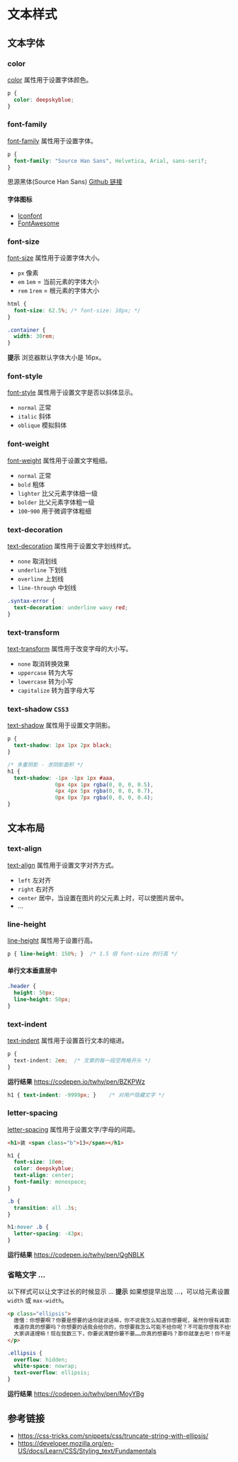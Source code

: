 # 文本样式

## 文本字体
### color
[color](https://developer.mozilla.org/en-US/docs/Web/CSS/color) 属性用于设置字体颜色。
```css
p {
  color: deepskyblue;
}
```

### font-family
[font-family](https://developer.mozilla.org/en-US/docs/Web/CSS/font-family) 属性用于设置字体。
```css
p {
  font-family: "Source Han Sans", Helvetica, Arial, sans-serif;
}
```
思源黑体(Source Han Sans) [Github 链接](https://github.com/adobe-fonts/source-han-sans)
#### 字体图标
* [Iconfont](http://iconfont.cn/)
* [FontAwesome](http://fontawesome.io/)


### font-size
[font-size](https://developer.mozilla.org/en-US/docs/Web/CSS/font-size) 属性用于设置字体大小。  
* `px` 像素
* `em` `1em` = 当前元素的字体大小
* `rem` `1rem` = 根元素的字体大小
```css
html {
  font-size: 62.5%; /* font-size: 10px; */
}

.container {
  width: 30rem;
}
```
**提示** 浏览器默认字体大小是 16px。

### font-style
[font-style](https://developer.mozilla.org/en-US/docs/Web/CSS/font-style) 属性用于设置文字是否以斜体显示。
* `normal` 正常
* `italic` 斜体
* `oblique` 模拟斜体

### font-weight
[font-weight](https://developer.mozilla.org/en-US/docs/Web/CSS/font-weight) 属性用于设置文字粗细。
* `normal` 正常
* `bold` 粗体
* `lighter` 比父元素字体细一级
* `bolder` 比父元素字体粗一级
* `100`-`900` 用于微调字体粗细

### text-decoration
[text-decoration](https://developer.mozilla.org/en-US/docs/Web/CSS/text-decoration) 属性用于设置文字划线样式。
* `none` 取消划线 
* `underline` 下划线
* `overline` 上划线
* `line-through` 中划线
```css
.syntax-error {
  text-decoration: underline wavy red; 
}
```

### text-transform
[text-transform](https://developer.mozilla.org/en-US/docs/Web/CSS/text-transform) 属性用于改变字母的大小写。
* `none` 取消转换效果
* `uppercase` 转为大写
* `lowercase` 转为小写
* `capitalize` 转为首字母大写

### text-shadow `CSS3`
[text-shadow](https://developer.mozilla.org/en-US/docs/Web/CSS/text-shadow) 属性用于设置文字阴影。
```css
p { 
  text-shadow: 1px 1px 2px black;
}

/* 多重阴影 - 求阴影面积 */
h1 {
  text-shadow: -1px -1px 1px #aaa,
               0px 4px 1px rgba(0, 0, 0, 0.5),
               4px 4px 5px rgba(0, 0, 0, 0.7),
               0px 0px 7px rgba(0, 0, 0, 0.4);
}
```

## 文本布局
### text-align
[text-align](https://developer.mozilla.org/en-US/docs/Web/CSS/text-align) 属性用于设置文字对齐方式。
* `left` 左对齐
* `right` 右对齐
* `center` 居中，当设置在图片的父元素上时，可以使图片居中。
* ...

### line-height
[line-height](https://developer.mozilla.org/en-US/docs/Web/CSS/line-height) 属性用于设置行高。
```css
p { line-height: 150%; }  /* 1.5 倍 font-size 的行高 */
```
#### 单行文本垂直居中
```css
.header {
  height: 50px;
  line-height: 50px;
}
```

### text-indent
[text-indent](https://developer.mozilla.org/en-US/docs/Web/CSS/text-indent) 属性用于设置首行文本的缩进。
```css
p { 
  text-indent: 2em;  /* 文章的每一段空两格开头 */
}
```
**运行结果** https://codepen.io/twhy/pen/BZKPWz
```css
h1 { text-indent: -9999px; }    /* 对用户隐藏文字 */
```

### letter-spacing
[letter-spacing](https://developer.mozilla.org/en-US/docs/Web/CSS/letter-spacing) 属性用于设置文字/字母的间距。
```html
<h1>装 <span class="b">13</span></h1>
```
```css
h1 {
  font-size: 10em;
  color: deepskyblue;
  text-align: center;
  font-family: monospace;
}

.b {
  transition: all .3s;
}

h1:hover .b {
  letter-spacing: -43px;
}
```
**运行结果** https://codepen.io/twhy/pen/QgNBLK

### 省略文字 ...
以下样式可以让文字过长的时候显示 ...  **提示** 如果想提早出现 ...，可以给元素设置 `width` 或 `max-width`。
```html
<p class="ellipsis">
  唐僧：你想要啊？你要是想要的话你就说话嘛，你不说我怎么知道你想要呢，虽然你很有诚意地看着我，可是你还是要跟我说你想要的。
  难道你真的想要吗？你想要的话我会给你的，你想要我怎么可能不给你呢？不可能你想我不给你，你不想要我却偏给你的。
  大家讲道理嘛！现在我数三下，你要说清楚你要不要……你真的想要吗？那你就拿去吧！你不是真的想要吧？
</p>
```
```css
.ellipsis {
  overflow: hidden;
  white-space: nowrap;
  text-overflow: ellipsis;
}
```
**运行结果** https://codepen.io/twhy/pen/MoyYBg

## 参考链接
* https://css-tricks.com/snippets/css/truncate-string-with-ellipsis/
* https://developer.mozilla.org/en-US/docs/Learn/CSS/Styling_text/Fundamentals
